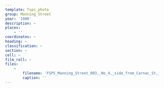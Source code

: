 ```yaml
---
template: fsps_photo
group: Manning_Street
year: '1980'
description: ~
places:
    - ''
coordinates: ~
heading: ~
classification: ~
section: ~
cell: ~
film_roll: ~
files:
    -
        filename: 'FSPS_Manning_Street_003,_No_4,_side_from_Carnac_St,_13-C-7,_1980.png'
        caption: ''
---
```

